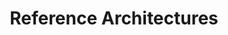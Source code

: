 ---
title: Reference Architectures
keywords: homepage
sidebar: ea_sidebar
permalink: reference-architecture.html
---